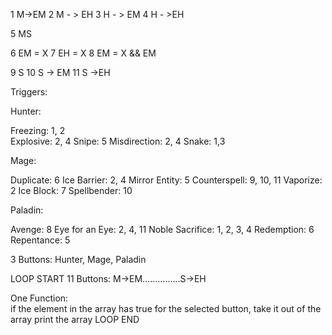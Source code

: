 1	M->EM
2 	M - > EH
3	H - > EM
4	H - >EH

5	MS

6	EM = X
7	EH = X
8	EM = X && EM


9	S
10	S -> EM
11	S ->EH


Triggers:

Hunter:

Freezing: 1, 2    
Explosive: 2, 4
Snipe: 5
Misdirection: 2, 4
Snake: 1,3

Mage:

Duplicate: 6
Ice Barrier: 2, 4
Mirror Entity: 5
Counterspell: 9, 10, 11
Vaporize: 2
Ice Block: 7
Spellbender: 10

Paladin:

Avenge: 8
Eye for an Eye: 2, 4, 11
Noble Sacrifice: 1, 2, 3, 4
Redemption: 6
Repentance: 5

3 Buttons: Hunter, Mage, Paladin

LOOP START
11 Buttons: M->EM...............S->EH

One Function:    
if the element in the array has true for the selected button, take it out of the array
print the array
LOOP END
